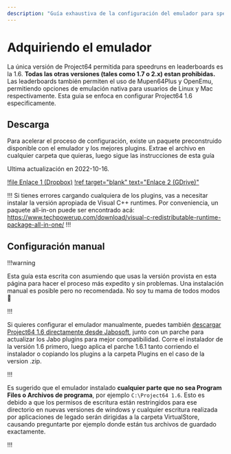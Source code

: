 ```yaml
---
description: "Guía exhaustiva de la configuración del emulador para speedruns de Super Mario 64" 
---
```


# Adquiriendo el emulador

La única versión de Project64 permitida para speedruns en leaderboards es la 1.6. **Todas las otras versiones (tales como 1.7 o 2.x) estan prohibidas.** Las leaderboards también permiten el uso de Mupen64Plus y OpenEmu, permitiendo opciones de emulación nativa para usuarios de Linux y Mac respectivamente. Esta guia se enfoca en configurar Project64 1.6 especificamente.

## Descarga

Para acelerar el proceso de configuración, existe un paquete preconstruido disponible con el emulador y los mejores plugins. Extrae el archivo en cualquier carpeta que quieras, luego sigue las instrucciones de esta guía

Ultima actualización en 2022-10-16.

[!file Enlace 1 (Dropbox)](https://www.dropbox.com/s/cgkbhsarjthgnz8/Project64%201.6%20%28wermi%27s%20build%20v7%29.exe?dl=1)
[!ref target="blank" text="Enlace 2 (GDrive)"](https://drive.google.com/file/d/1GlvT7-TBjLz5ii0UsswDnqZZF4VVx3US)

!!!
Si tienes errores cargando cualquiera de los plugins, vas a necesitar instalar la versión apropiada de Visual C++ runtimes. Por conveniencia, un paquete all-in-on puede ser encontrado acá: https://www.techpowerup.com/download/visual-c-redistributable-runtime-package-all-in-one/
!!!

## Configuración manual

!!!warning

Esta guía esta escrita con asumiendo que usas la versión provista en esta página para hacer el proceso más expedito y sin problemas. Una instalación manual es posible pero no recomendada. No soy tu mama de todos modos :shrug:

!!!

Si quieres configurar el emulador manualmente, puedes también [descargar Project64 1.6 directamente desde Jabosoft](http://www.jabosoft.com/articles/114), junto con un parche para actualizar los Jabo plugins para mejor compatibilidad. Corre el instalador de la versión 1.6 primero, luego aplica el parche 1.6.1 tanto corriendo el instalador o copiando los plugins a la carpeta Plugins en el caso de la version .zip.

!!!

Es sugerido que el emulador instalado **cualquier parte que no sea Program Files o Archivos de programa**, por ejemplo `C:\Project64 1.6`. Esto es debido a que los permisos de escritura están restringidos para ese directorio en nuevas versiones de windows y cualquier escritura realizada por aplicaciones de legado serán dirigidas a la carpeta VirtualStore, causando preguntarte por ejemplo donde están tus archivos de guardado exactamente.

!!!
